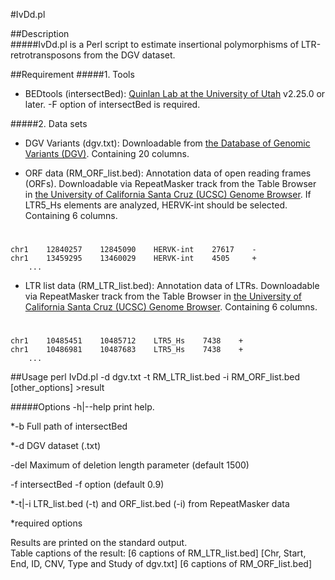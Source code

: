 #IvDd.pl
  
##Description  
#####IvDd.pl is a Perl script to estimate insertional polymorphisms of LTR-retrotransposons from the DGV dataset. 
  
##Requirement
#####1. Tools  
* BEDtools (intersectBed): [Quinlan Lab at the University of Utah](http://bedtools.readthedocs.io/en/latest/)	v2.25.0 or later. -F option of intersectBed is required.  

#####2. Data sets  
* DGV Variants (dgv.txt): Downloadable from [the Database of Genomic Variants (DGV)](http://dgv.tcag.ca/dgv/app/about?ref=GRCh37/hg19). Containing 20 columns.  

* ORF data (RM\_ORF\_list.bed): Annotation data of open reading frames (ORFs). Downloadable via RepeatMasker track from the Table Browser in  [the University of California Santa Cruz (UCSC) Genome Browser](http://genome.ucsc.edu/index.html). If LTR5_Hs elements are analyzed, HERVK-int should be selected. Containing 6 columns.  

#  
    chr1    12840257    12845090    HERVK-int    27617    -  
    chr1    13459295    13460029    HERVK-int    4505     +  
        ...  

* LTR list data (RM\_LTR\_list.bed): Annotation data of LTRs. Downloadable via RepeatMasker track from the Table Browser in  [the University of California Santa Cruz (UCSC) Genome Browser](http://genome.ucsc.edu/index.html). Containing 6 columns.  

#  
    chr1    10485451    10485712    LTR5_Hs    7438    +    
    chr1    10486981    10487683    LTR5_Hs    7438    +  
        ...  
  
##Usage
    perl IvDd.pl -d dgv.txt -t RM_LTR_list.bed -i RM_ORF_list.bed [other_options]  >result

#####Options
-h|--help	print help.  

*-b    Full path of intersectBed

*-d    DGV dataset (.txt)

-del    Maximum of deletion length parameter (default 1500)

-f    intersectBed -f option (default 0.9)

*-t|-i    LTR\_list.bed (-t) and ORF\_list.bed (-i) from RepeatMasker data

*required options  

Results are printed on the standard output.  
Table captions of the result: [6 captions of RM\_LTR\_list.bed] [Chr, Start, End, ID, CNV, Type and Study of dgv.txt] [6 captions of RM\_ORF\_list.bed]  
